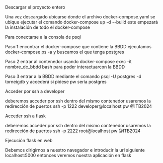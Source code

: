 Descargar el proyecto entero

Una vez descargado ubicarse donde el archivo docker-compose.yaml se ubique ejecutar el comando 
docker-compose up -d --build este empezará la instalación de todo el docker-compose

Para conectarse a la consola de psql

Paso 1 encontrar el docker-compose que contiene la BBDD
ejecutamos docker-compose ps -a y buscamos el que tenga postgres

Paso 2 entrar al contenedor usando docker-compose exec -it nombre_dc_bbdd bash
para poder interactuarcon la BBDD

Paso 3 entrar a la BBDD mediante el comando psql -U postgres -d torneigdb
y accederá si pidese pw sería postgres

Acceder por ssh a developer

deberemos acceder por ssh dentro del mismo contenedor usaremos la redirección de puertos
ssh -p 1222 developer@localhost pw @ITB2024

Acceder ssh a flask

deberemos acceder por ssh dentro del mismo contenedor usaremos la redirección de puertos
ssh -p 2222 root@localhost pw @ITB2024

Ejecución flask en web 

Debemos dirigirnos a nuestro navegador e introducir la url siguiente localhost:5000 entonces veremos nuestra aplicación en flask
